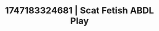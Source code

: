 ---
categories:
- Erotic AI content
- Hands-on body
- Butt plug play
- Modesty
- CPR fetish
image: /assets/images/1747183324681.webp
layout: post
seo:
  description: Featured content with exclusive Scat Fetish, ABDL Play. HD images available.
  keywords: Scat Fetish, ABDL Play
  og_image: /assets/images/1747183324681.webp
  schema_type: VisualArtwork
tags:
- ABDL Play
- '#1747183324681'
- Scat Fetish
title: 1747183324681 | Scat Fetish ABDL Play
---